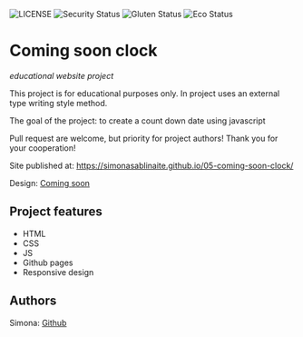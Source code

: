 ![LICENSE](https://img.shields.io/badge/license-MIT-blue.svg?style=flat-square)
![Security Status](https://img.shields.io/security-headers?label=Security&url=https%3A%2F%2Fgithub.com&style=flat-square)
![Gluten Status](https://img.shields.io/badge/Gluten-Free-green.svg)
![Eco Status](https://img.shields.io/badge/ECO-Friendly-green.svg)

# Coming soon clock

_educational website project_

This project is for educational purposes only. In project uses an external type writing style method.

The goal of the project: to create a count down date using javascript

Pull request are welcome, but priority for project authors! Thank you for your cooperation!

Site published at:  https://simonasablinaite.github.io/05-coming-soon-clock/

Design: [Coming soon](https://cdn.discordapp.com/attachments/850245533838868480/850246473362178048/coming-soon-wide.png)

## Project features

- HTML
- CSS
- JS
- Github pages
- Responsive design

## Authors

Simona: [Github](https://github.com/simonasablinaite)
